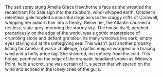 The salt spray stung Amelia Grace Hawthorne's face as she wrestled the recalcitrant For Sale sign into the stubborn, wind-whipped earth.  October’s relentless gale howled a mournful dirge across the craggy cliffs of Cornwall, whipping her auburn hair into a frenzy.  Below her, the Atlantic churned a restless, slate-grey, mirroring the stormy sky.  The house itself, perched precariously on the edge of the world, was a gothic masterpiece of crumbling stone and defiant grandeur, its many windows like dark, empty eyes staring out at the unforgiving sea.  This wasn't just another property listing for Amelia; it was a challenge, a gothic enigma wrapped in a bracing wind and a hefty price tag.  She shivered, not entirely from the cold.  This house, perched on the edge of the dramatic headland known as Widow's Point, held a secret, she was certain of it, a secret that whispered on the wind and echoed in the lonely cries of the gulls.
